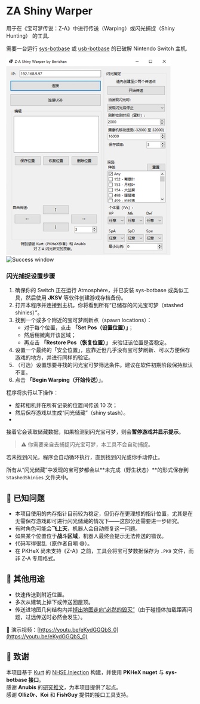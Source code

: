 # ZA Shiny Warper
用于在《宝可梦传说：Z-A》中进行传送（Warping）或闪光捕捉（Shiny Hunting） 的工具.

需要一台运行 [sys-botbase](https://github.com/olliz0r/sys-botbase/releases) 或 [usb-botbase](https://github.com/Koi-3088/USB-Botbase/releases) 的已破解 Nintendo Switch 主机.

![Main window](ZAShinyWarper_Window.png?raw=true "The program itself")
![Success window](ZAShinyWarper_Success.png?raw=true "Finding a shiny")

### 闪光捕捉设置步骤
1) 确保你的 Switch 正在运行 Atmosphère，并已安装 sys-botbase 或类似工具，然后使用 **JKSV** 等软件创建游戏存档备份。  
2) 打开本程序并连接到主机，你将看到所有“已储存的闪光宝可梦（stashed shinies）”。  
3) 找到一个或多个附近的宝可梦刷新点（spawn locations）：  
   - 对于每个位置，点击 **「Set Pos（设置位置）」**；  
   - 然后稍微离开该区域；  
   - 再点击 **「Restore Pos（恢复位置）」** 来验证该位置是否稳定。  
4) 设置一个最终的「安全位置」，应靠近但几乎没有宝可梦刷新、可以方便保存游戏的地方，并进行同样的验证。  
5) （可选）设置想要寻找的闪光宝可梦筛选条件。建议在软件初期阶段保持默认不变。
6) 点击 **「Begin Warping（开始传送）」**。

程序将执行以下操作：

- 旋转相机并在所有记录的位置间传送 10 次；  
- 然后保存游戏以生成“闪光储藏”（shiny stash）。
- 
接着它会读取储藏数据，如果检测到闪光宝可梦，则会**暂停游戏并显示提示**。

> ⚠️ 你需要亲自去捕捉闪光宝可梦，本工具不会自动捕捉。  

若未找到闪光，程序会自动循环执行，直到找到闪光或你手动停止。

所有从“闪光储藏”中发现的宝可梦都会以**未完成（野生状态）**的形式保存到 `StashedShinies` 文件夹中。

## 🧩 已知问题

- 本项目使用的内存指针目前较为稳定，但仍存在更理想的指针位置，尤其是在无需保存游戏即可进行闪光储藏的情况下——这部分还需要进一步研究。  
- 有时角色可能会**飞上天**，机器人会自动修复这一问题。  
- 如果某个位置位于**战斗区域**，机器人最终会提示无法传送的错误。  
- 代码写得很乱（原作者自嘲 😅）。  
- 在 PKHeX 尚未支持《Z-A》之前，工具会将宝可梦数据保存为 `.PK9` 文件，而非 Z-A 专用格式。

## 🧭 其他用途

- 快速传送到附近位置。  
- 多次从建筑上掉下或传送回屋顶。  
- 传送进地图几何结构内并[掉出地图走向“必然的毁灭”](https://x.com/berichandev/status/1980471677659279623)（由于碰撞体加载距离问题，过远传送时必然会发生）。

🎥 演示视频：[https://youtu.be/eKydGGQbS_0](https://youtu.be/eKydGGQbS_0)

## 🙏 致谢

本项目基于 [Kurt](https://github.com/kwsch) 的 [NHSE.Injection](https://github.com/kwsch/NHSE) 构建，并使用 **PKHeX nuget** 与 **sys-botbase 接口**。  
感谢 **Anubis** 的[研究推文](https://x.com/Sibuna_Switch/status/1980306261213393163)，为本项目提供了起点。  
感谢 **Olliz0r、Koi** 和 **FishGuy** 提供的接口工具支持。
